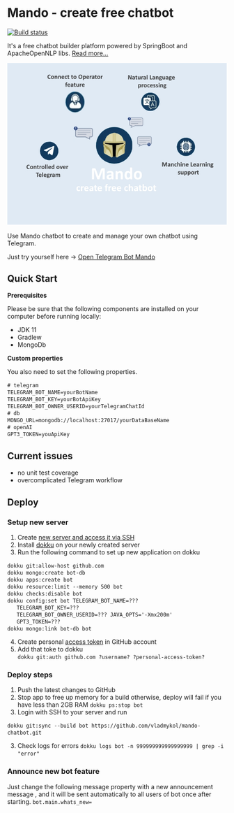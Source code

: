 # Mando - create free chatbot

[![Build status](https://travis-ci.com/vladmykol/mando-chatbot.svg?branch=master)](https://travis-ci.com/vladmykol/mando-chatbot)

It's a free chatbot builder platform powered by SpringBoot and ApacheOpenNLP libs. <a href="https://medium.vladmykol.com/my-nlp-chatbot-from-idea-to-500-users-3fadce3335b9">Read more...</a> 

![Bot Preview](./src/main/resources/static/bot-promo.jpg)

Use Mando chatbot to create and manage your own chatbot using Telegram.

Just try yourself here -> <a href="https://t.me/create_free_chatbot">Open Telegram Bot Mando</a>

## Quick Start

**Prerequisites**

Please be sure that the following components are installed on your computer before running locally:

- JDK 11
- Gradlew
- MongoDb

**Custom properties**

You also need to set the following properties.

~~~~
# telegram
TELEGRAM_BOT_NAME=yourBotName
TELEGRAM_BOT_KEY=yourBotApiKey
TELEGRAM_BOT_OWNER_USERID=yourTelegramChatId
# db
MONGO_URL=mongodb://localhost:27017/yourDataBaseName
# openAI
GPT3_TOKEN=youApiKey
~~~~

## Current issues

- no unit test coverage
- overcomplicated Telegram workflow

## Deploy

### Setup new server

1. Create [new server and access it via SSH](https://www.banjocode.com/post/hosting/setup-server-hetzner/)
1. Install [dokku](https://dokku.com/docs/getting-started/installation/#1-install-dokku) on your newly created server
1. Run the following command to set up new application on dokku

```
dokku git:allow-host github.com
dokku mongo:create bot-db
dokku apps:create bot
dokku resource:limit --memory 500 bot
dokku checks:disable bot
dokku config:set bot TELEGRAM_BOT_NAME=???
   TELEGRAM_BOT_KEY=???
   TELEGRAM_BOT_OWNER_USERID=??? JAVA_OPTS='-Xmx200m'
   GPT3_TOKEN=???
dokku mongo:link bot-db bot
```

4. Create
   personal [access token](https://docs.github.com/en/authentication/keeping-your-account-and-data-secure/creating-a-personal-access-token#creating-a-token)
   in GitHub account
4. Add that toke to dokku  
   `dokku git:auth github.com ?username? ?personal-access-token?`

### Deploy steps

1. Push the latest changes to GitHub
1. Stop app to free up memory for a build otherwise, deploy will fail if you have less than 2GB RAM `dokku ps:stop bot`
1. Login with SSH to your server and run

```
dokku git:sync --build bot https://github.com/vladmykol/mando-chatbot.git
```

3. Check logs for errors
   `dokku logs bot -n 999999999999999999 | grep -i "error"`

### Announce new bot feature
Just change the following message property with a new announcement message
, and it will be sent automatically to all users of bot once after starting. `bot.main.whats_new=`
